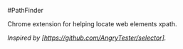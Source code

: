 #PathFinder 

Chrome extension for helping locate web elements xpath.

*Inspired by [https://github.com/AngryTester/selector].*
